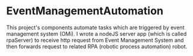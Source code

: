 # EventManagementAutomation
This project's components automate tasks which are triggered by event management system (OMi). I wrote a nodeJS server app (which is called rpaServer) to receive http request from Event Management System and then forwards request to related RPA (robotic process automation) robot. 
